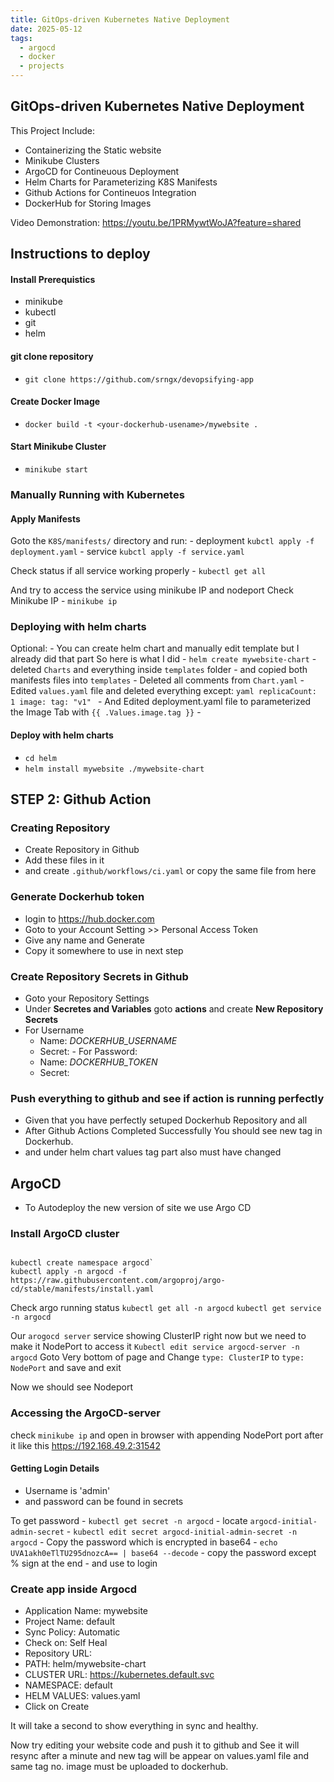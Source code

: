 ```yaml
---
title: GitOps-driven Kubernetes Native Deployment 
date: 2025-05-12
tags:
  - argocd
  - docker
  - projects
---
```


## GitOps-driven Kubernetes Native Deployment

This Project Include:
- Containerizing the Static website
- Minikube Clusters
- ArgoCD for Contineuous Deployment
- Helm Charts for Parameterizing K8S Manifests
- Github Actions for Contineuos Integration
- DockerHub for Storing Images

Video Demonstration: https://youtu.be/1PRMywtWoJA?feature=shared

## Instructions to deploy 

#### Install Prerequistics
- minikube
- kubectl
- git
- helm

#### git clone repository
- `git clone https://github.com/srngx/devopsifying-app`

#### Create Docker Image
- `docker build -t <your-dockerhub-usename>/mywebsite .`

#### Start Minikube Cluster
- `minikube start`
### Manually Running with Kubernetes

#### Apply Manifests
Goto the `K8S/manifests/` directory
 and run:
    - deployment `kubctl apply -f deployment.yaml`
    - service `kubctl apply -f service.yaml`

Check status if all service working properly
    - `kubectl get all`

And try to access the service using minikube IP and nodeport
 Check Minikube IP
    - `minikube ip`

### Deploying with helm charts
Optional: 
    - You can create helm chart and manually edit template but I already did that part
    So here is what I did
       - `helm create mywebsite-chart`
       - deleted `Charts` and everything inside `templates` folder 
       - and copied both manifests files into `templates`
       - Deleted all comments from `Chart.yaml`
       - Edited `values.yaml` file and deleted everything except:
       ```yaml
            replicaCount: 1
            image:
              tag: "v1"
       ```
       - And Edited deployment.yaml file to parameterized the Image Tab with `{{ .Values.image.tag }}`
       - 

#### Deploy with helm charts
   - `cd helm`
   - `helm install mywebsite ./mywebsite-chart`

## STEP 2: Github Action
 ### Creating Repository
   - Create Repository in Github
   - Add these files in it
   - and create `.github/workflows/ci.yaml`  or copy the same file from here

 ### Generate Dockerhub token 
   - login to https://hub.docker.com
   - Goto to your Account Setting >> Personal Access Token
   - Give any name and Generate
   - Copy it somewhere to use in next step

 ### Create Repository Secrets in Github
   - Goto your Repository Settings
   - Under **Secretes and Variables** goto **actions** and create **New Repository Secrets**
   - For Username
      - Name: *DOCKERHUB_USERNAME*
      - Secret: <your-dockerhub-username> 
    - For Password:
      - Name: *DOCKERHUB_TOKEN*
      - Secret: <your-dockerhub-token>

 ### Push everything to github and see if action is running perfectly
 - Given that you have perfectly setuped Dockerhub Repository and all
 - After Github Actions Completed Successfully You should see new tag in Dockerhub.
 - and under helm chart values tag part also must have changed

## ArgoCD

 - To Autodeploy the new version of site we use Argo CD
### Install ArgoCD cluster
 ```

 kubectl create namespace argocd`
 kubectl apply -n argocd -f https://raw.githubusercontent.com/argoproj/argo-cd/stable/manifests/install.yaml
```

Check argo running status
`kubectl get all -n argocd`
`kubectl get service -n argocd`

Our `arogocd server` service showing ClusterIP right now but we need to make it NodePort to access it
`Kubectl edit service argocd-server -n argocd`
Goto Very bottom of page and Change `type: ClusterIP` to `type: NodePort` and save and exit

Now we should see Nodeport 

### Accessing the ArgoCD-server 
check `minikube ip`
and open in browser with appending NodePort port after it like this
https://192.168.49.2:31542

#### Getting Login Details
 - Username is 'admin'
 - and password can be found in secrets
 
 To get password 
     - `kubectl get secret -n argocd`
     - locate `argocd-initial-admin-secret`
     - `kubectl edit secret argocd-initial-admin-secret -n argocd`
     - Copy the password which is encrypted in base64
     - `echo UVA1akh0eTlTU295dnozcA== | base64 --decode`
     - copy the password except % sign at the end
     - and use to login

### Create app inside Argocd
 
 - Application Name: mywebsite
 - Project Name: default
 - Sync Policy: Automatic
 - Check on: Self Heal
 - Repository URL: <url githubrepo url>
 - PATH: helm/mywebsite-chart
 - CLUSTER URL: https://kubernetes.default.svc
 - NAMESPACE: default
 - HELM VALUES: values.yaml
 - Click on Create

 It will take a second to show everything in sync and healthy.

 Now try editing your website code and push it to github and 
 See it will resync after a minute and new tag will be appear on values.yaml file and same tag no. image must be uploaded to dockerhub.

